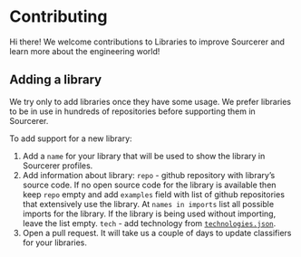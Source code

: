 # Contributing

Hi there! We welcome contributions to Libraries to improve Sourcerer and learn more about the engineering world!

## Adding a library

We try only to add libraries once they have some usage. We prefer libraries to be in use in hundreds of repositories before supporting them in Sourcerer.

To add support for a new library:

1. Add a `name` for your library that will be used to show the library in Sourcerer profiles.
1. Add information about library: 
`repo` - github repository with library’s source code. If no open source code for the library is available then keep `repo` empty and add `examples` field with list of github repositories that extensively use the library.
At `names in imports` list all possible imports for the library. If the library is being used without importing, leave the list empty.
`tech` - add technology from [`technologies.json`](technologies.json). 
1. Open a pull request. It will take us a couple of days to update classifiers for your libraries.
